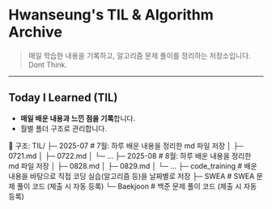 # Hwanseung's TIL & Algorithm Archive

> 매일 학습한 내용을 기록하고, 알고리즘 문제 풀이를 정리하는 저장소입니다.  
> Dont Think.

---

## Today I Learned (TIL)
- **매일 배운 내용과 느낀 점을 기록**합니다.
- 월별 폴더 구조로 관리합니다.

📂 구조:
TIL/
 ├─ 2025-07     # 7월: 하루 배운 내용을 정리한 md 파일 저장
 │   ├─ 0721.md
 │   ├─ 0722.md
 │   └─ ...
 ├─ 2025-08     # 8월: 하루 배운 내용을 정리한 md 파일 저장
 │   ├─ 0828.md
 │   ├─ 0829.md
 │   └─ ...
 ├─ code_training  # 배운 내용을 바탕으로 직접 코딩 실습(알고리즘 등)을 날짜별로 저장
 ├─ SWEA          # SWEA 문제 풀이 코드 (제출 시 자동 등록)
 └─ Baekjoon      # 백준 문제 풀이 코드 (제출 시 자동 등록)
